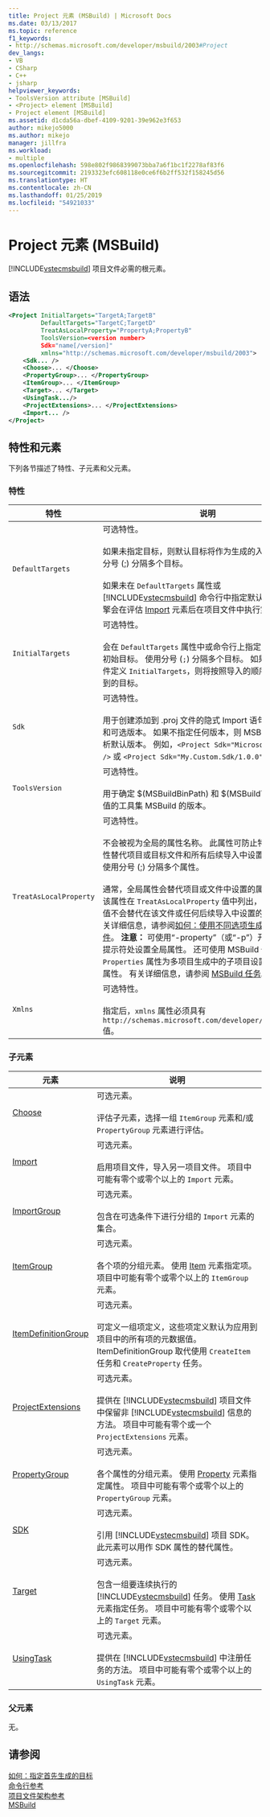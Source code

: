 ```yaml
---
title: Project 元素 (MSBuild) | Microsoft Docs
ms.date: 03/13/2017
ms.topic: reference
f1_keywords:
- http://schemas.microsoft.com/developer/msbuild/2003#Project
dev_langs:
- VB
- CSharp
- C++
- jsharp
helpviewer_keywords:
- ToolsVersion attribute [MSBuild]
- <Project> element [MSBuild]
- Project element [MSBuild]
ms.assetid: d1cda56a-dbef-4109-9201-39e962e3f653
author: mikejo5000
ms.author: mikejo
manager: jillfra
ms.workload:
- multiple
ms.openlocfilehash: 598e802f9868399073bba7a6f1bc1f2278af83f6
ms.sourcegitcommit: 2193323efc608118e0ce6f6b2ff532f158245d56
ms.translationtype: HT
ms.contentlocale: zh-CN
ms.lasthandoff: 01/25/2019
ms.locfileid: "54921033"
---
```

# <a name="project-element-msbuild"></a>Project 元素 (MSBuild)
[!INCLUDE[vstecmsbuild](../extensibility/internals/includes/vstecmsbuild_md.md)] 项目文件必需的根元素。  

## <a name="syntax"></a>语法  

```xml  
<Project InitialTargets="TargetA;TargetB"  
         DefaultTargets="TargetC;TargetD"  
         TreatAsLocalProperty="PropertyA;PropertyB"  
         ToolsVersion=<version number>
         Sdk="name[/version]"
         xmlns="http://schemas.microsoft.com/developer/msbuild/2003">  
    <Sdk... />
    <Choose>... </Choose>  
    <PropertyGroup>... </PropertyGroup>  
    <ItemGroup>... </ItemGroup>  
    <Target>... </Target>  
    <UsingTask.../>  
    <ProjectExtensions>... </ProjectExtensions>  
    <Import... />  
</Project>  
```  

## <a name="attributes-and-elements"></a>特性和元素  
 下列各节描述了特性、子元素和父元素。  

### <a name="attributes"></a>特性  

| 特性 | 说明 |
|------------------------| - |
| `DefaultTargets` | 可选特性。<br /><br /> 如果未指定目标，则默认目标将作为生成的入口点。 使用分号 (;) 分隔多个目标。<br /><br /> 如果未在 `DefaultTargets` 属性或 [!INCLUDE[vstecmsbuild](../extensibility/internals/includes/vstecmsbuild_md.md)] 命令行中指定默认目标，那么引擎会在评估 [Import](../msbuild/import-element-msbuild.md) 元素后在项目文件中执行第一个目标。 |
| `InitialTargets` | 可选特性。<br /><br /> 会在 `DefaultTargets` 属性中或命令行上指定的目标前运行初始目标。 使用分号 (`;`) 分隔多个目标。 如果多个导入文件定义 `InitialTargets`，则将按照导入的顺序运行所有提到的目标。 |
| `Sdk` | 可选特性。 <br /><br /> 用于创建添加到 .proj 文件的隐式 Import 语句的 SDK 名称和可选版本。 如果不指定任何版本，则 MSBuild 将尝试解析默认版本。  例如，`<Project Sdk="Microsoft.NET.Sdk" />` 或 `<Project Sdk="My.Custom.Sdk/1.0.0" />`。 |
| `ToolsVersion` | 可选特性。<br /><br /> 用于确定 $(MSBuildBinPath) 和 $(MSBuildToolsPath) 的值的工具集 MSBuild 的版本。 |
| `TreatAsLocalProperty` | 可选特性。<br /><br /> 不会被视为全局的属性名称。 此属性可防止特定命令行属性替代项目或目标文件和所有后续导入中设置的属性值。 使用分号 (;) 分隔多个属性。<br /><br /> 通常，全局属性会替代项目或文件中设置的属性值。 如果该属性在 `TreatAsLocalProperty` 值中列出，那么全局属性值不会替代在该文件或任何后续导入中设置的属性值。 有关详细信息，请参阅[如何：使用不同选项生成相同的源文件](../msbuild/how-to-build-the-same-source-files-with-different-options.md)。 **注意：** 可使用“-property”（或“-p”）开关，在命令提示符处设置全局属性。 还可使用 MSBuild 任务的 `Properties` 属性为多项目生成中的子项目设置或修改全局属性。 有关详细信息，请参阅 [MSBuild 任务](../msbuild/msbuild-task.md)。 |
| `Xmlns` | 可选特性。<br /><br /> 指定后，`xmlns` 属性必须具有 `http://schemas.microsoft.com/developer/msbuild/2003` 值。 |

### <a name="child-elements"></a>子元素  

| 元素 | 说明 |
| - | - |
| [Choose](../msbuild/choose-element-msbuild.md) | 可选元素。<br /><br /> 评估子元素，选择一组 `ItemGroup` 元素和/或 `PropertyGroup` 元素进行评估。 |
| [Import](../msbuild/import-element-msbuild.md) | 可选元素。<br /><br /> 启用项目文件，导入另一项目文件。 项目中可能有零个或零个以上的 `Import` 元素。 |
| [ImportGroup](../msbuild/importgroup-element.md) | 可选元素。<br /><br /> 包含在可选条件下进行分组的 `Import` 元素的集合。 |
| [ItemGroup](../msbuild/itemgroup-element-msbuild.md) | 可选元素。<br /><br /> 各个项的分组元素。 使用 [Item](../msbuild/item-element-msbuild.md) 元素指定项。 项目中可能有零个或零个以上的 `ItemGroup` 元素。 |
| [ItemDefinitionGroup](../msbuild/itemdefinitiongroup-element-msbuild.md) | 可选元素。<br /><br /> 可定义一组项定义，这些项定义默认为应用到项目中的所有项的元数据值。 ItemDefinitionGroup 取代使用 `CreateItem` 任务和 `CreateProperty` 任务。 |
| [ProjectExtensions](../msbuild/projectextensions-element-msbuild.md) | 可选元素。<br /><br /> 提供在 [!INCLUDE[vstecmsbuild](../extensibility/internals/includes/vstecmsbuild_md.md)] 项目文件中保留非 [!INCLUDE[vstecmsbuild](../extensibility/internals/includes/vstecmsbuild_md.md)] 信息的方法。 项目中可能有零个或一个 `ProjectExtensions` 元素。 |
| [PropertyGroup](../msbuild/propertygroup-element-msbuild.md) | 可选元素。<br /><br /> 各个属性的分组元素。 使用 [Property](../msbuild/property-element-msbuild.md) 元素指定属性。 项目中可能有零个或零个以上的 `PropertyGroup` 元素。 |
| [SDK](../msbuild/sdk-element-msbuild.md) | 可选元素。<br /><br /> 引用 [!INCLUDE[vstecmsbuild](../extensibility/internals/includes/vstecmsbuild_md.md)] 项目 SDK。  此元素可以用作 SDK 属性的替代属性。 |
| [Target](../msbuild/target-element-msbuild.md) | 可选元素。<br /><br /> 包含一组要连续执行的 [!INCLUDE[vstecmsbuild](../extensibility/internals/includes/vstecmsbuild_md.md)] 任务。 使用 [Task](../msbuild/task-element-msbuild.md) 元素指定任务。 项目中可能有零个或零个以上的 `Target` 元素。 |
| [UsingTask](../msbuild/usingtask-element-msbuild.md) | 可选元素。<br /><br /> 提供在 [!INCLUDE[vstecmsbuild](../extensibility/internals/includes/vstecmsbuild_md.md)] 中注册任务的方法。 项目中可能有零个或零个以上的 `UsingTask` 元素。 |

### <a name="parent-elements"></a>父元素  
 无。  

## <a name="see-also"></a>请参阅  
 [如何：指定首先生成的目标](../msbuild/how-to-specify-which-target-to-build-first.md)   
 [命令行参考](../msbuild/msbuild-command-line-reference.md)   
 [项目文件架构参考](../msbuild/msbuild-project-file-schema-reference.md)   
 [MSBuild](../msbuild/msbuild.md)
